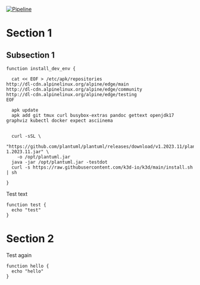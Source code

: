 [![Pipeline](https://github.com/laughingbiscuit/seandavis.sh/actions/workflows/pipeline.yml/badge.svg)](https://github.com/laughingbiscuit/seandavis.sh/actions/workflows/pipeline.yml)

# Section 1

## Subsection 1

```
function install_dev_env {

  cat << EOF > /etc/apk/repositories
http://dl-cdn.alpinelinux.org/alpine/edge/main
http://dl-cdn.alpinelinux.org/alpine/edge/community
http://dl-cdn.alpinelinux.org/alpine/edge/testing
EOF

  apk update
  apk add git tmux curl busybox-extras pandoc gettext openjdk17 graphviz kubectl docker expect asciinema


  curl -sSL \
    "https://github.com/plantuml/plantuml/releases/download/v1.2023.11/plantuml-1.2023.11.jar" \
    -o /opt/plantuml.jar
  java -jar /opt/plantuml.jar -testdot
  curl -s https://raw.githubusercontent.com/k3d-io/k3d/main/install.sh | sh

}
```

Test text

```
function test {
  echo "test"
}
```

# Section 2

Test again

```
function hello {
  echo "hello"
}
```
